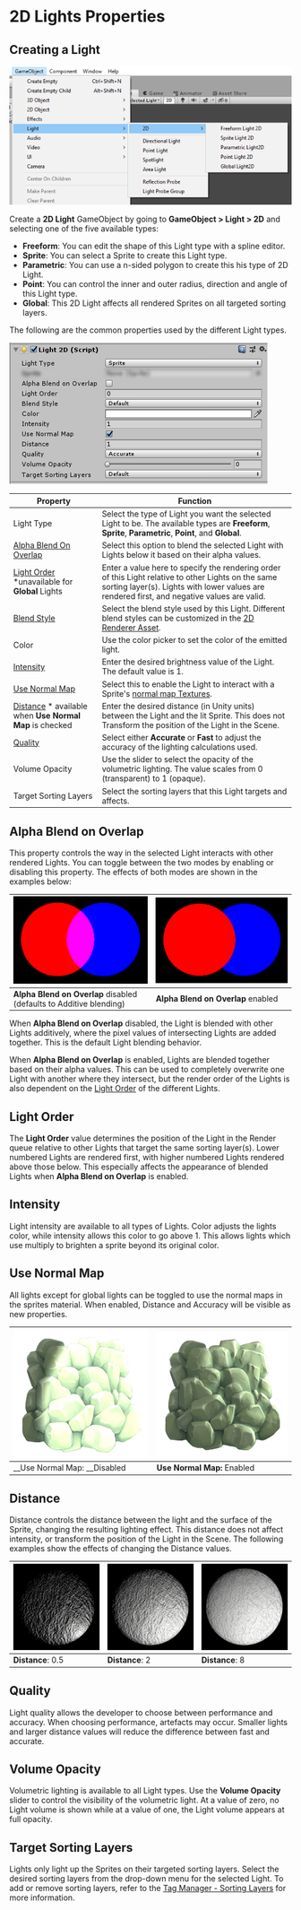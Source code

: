 # 2D Lights Properties

## Creating a Light

![image alt text](images/image_7.png)

Create a __2D Light__ GameObject by going to __GameObject > Light > 2D__ and selecting one of the five available types:

- __Freeform__: You can edit the shape of this Light type with a spline editor.
- __Sprite__: You can select a Sprite to create this Light type.
- __Parametric__: You can use a n-sided polygon to create this his type of 2D Light.
- __Point__: You can control the inner and outer radius, direction and angle of this Light type.
- __Global__: This 2D Light affects all rendered Sprites on all targeted sorting layers.

The following are the common properties used by the different Light types. 

![](images/image_8.png)

| Property                                                     | Function                                                     |
| ------------------------------------------------------------ | ------------------------------------------------------------ |
| Light Type                                                   | Select the type of Light you want the selected Light to be. The available types are __Freeform__, __Sprite__, __Parametric__, __Point__, and __Global__. |
| [Alpha Blend On Overlap](#alpha-blend-on-overlap)            | Select this option to blend the selected Light with Lights below it based on their alpha values. |
| [Light Order](#light-order) *unavailable for __Global__ Lights | Enter a value here to specify the rendering order of this Light relative to other Lights on the same sorting layer(s). Lights with lower values are rendered first, and negative values are valid. |
| [Blend Style](LightBlendStyles.md)                           | Select the blend style used by this Light. Different blend styles can be customized in the [2D Renderer Asset](2DRendererConfig). |
| Color                                                        | Use the color picker to set the color of the emitted light.  |
| [Intensity](#intensity)                                      | Enter the desired brightness value of the Light. The default value is 1. |
| [Use Normal Map](#use-normal-map)                            | Select this to enable the Light to interact with a Sprite's [normal map Textures](SecondaryTextures). |
| [Distance](#distance) * available when __Use Normal Map__ is checked | Enter the desired distance (in Unity units) between the Light and the lit Sprite. This does not Transform the position of the Light in the Scene. |
| [Quality](#quality)                                          | Select either __Accurate__ or __Fast__ to adjust the accuracy of the lighting calculations used. |
| Volume Opacity                                               | Use the slider to select the opacity of the volumetric lighting. The value scales from 0 (transparent) to 1 (opaque). |
| Target Sorting Layers                                        | Select the sorting layers that this Light targets and affects. |



## Alpha Blend on Overlap 

This property controls the way in the selected Light interacts with other rendered Lights. You can toggle between the two modes by enabling or disabling this property. The effects of both modes are shown in the examples below:

| ![Alpha Blend on Overlap disabled (defaults to Additive blending) ](images\image_9.png) | ![Alpha Blend on Overlap enabled](images\image_10.png) |
| ------------------------------------------------------------ | ------------------------------------------------------ |
| __Alpha Blend on Overlap__ disabled (defaults to Additive blending) | __Alpha Blend on Overlap__ enabled                     |

When __Alpha Blend on Overlap__ disabled, the Light is blended with other Lights additively, where the pixel values of intersecting Lights are added together. This is the default Light blending behavior.

When __Alpha Blend on Overlap__ is enabled, Lights are blended together based on their alpha values. This can be used to completely overwrite one Light with another where they intersect, but the render order of the Lights is also dependent on the [Light Order](#light-order) of the different Lights.

## Light Order

The __Light Order__ value determines the position of the Light in the Render queue relative to other Lights that target the same sorting layer(s). Lower numbered Lights are rendered first, with higher numbered Lights rendered above those below. This especially affects the appearance of blended Lights when __Alpha Blend on Overlap__ is enabled. 

## Intensity

Light intensity are available to all types of Lights. Color adjusts the lights color, while intensity allows this color to go above 1. This allows lights which use multiply to brighten a sprite beyond its original color.

## Use Normal Map

All lights except for global lights can be toggled to use the normal maps in the sprites material. When enabled, Distance and Accuracy will be visible as new properties.

| ![Use Normal Map: Disabled](images\image_11.png) | ![Use Normal Map: Disabled](images\image_12.png) |
| ------------------------------------------------ | ------------------------------------------------ |
| __Use Normal Map: __Disabled                     | __Use Normal Map:__ Enabled                      |

## Distance

Distance controls the distance between the light and the surface of the Sprite, changing the resulting lighting effect. This distance does not affect intensity, or transform the position of the Light in the Scene. The following examples show the effects of changing the Distance values.

| ![Distance: 0.5](images\image_13.png) | ![Distance: 2](images\image_14.png) | ![Distance: 8](images\image_15.png) |
| ------------------------------------- | ----------------------------------- | ----------------------------------- |
| __Distance__: 0.5                     | __Distance__: 2                     | __Distance__: 8                     |

## Quality

Light quality allows the developer to choose between performance and accuracy. When choosing performance, artefacts may occur.  Smaller lights and larger distance values will reduce the difference between fast and accurate.

## Volume Opacity

Volumetric lighting is available to all Light types. Use the __Volume Opacity__ slider to control the visibility of the volumetric light. At a value of zero, no Light volume is shown while at a value of one, the Light volume appears at full opacity.

## Target Sorting Layers

Lights only light up the Sprites on their targeted sorting layers. Select the desired sorting layers from the drop-down menu for the selected Light. To add or remove sorting layers, refer to the [Tag Manager - Sorting Layers](https://docs.unity3d.com/Manual/class-TagManager.html#SortingLayers) for more information.
